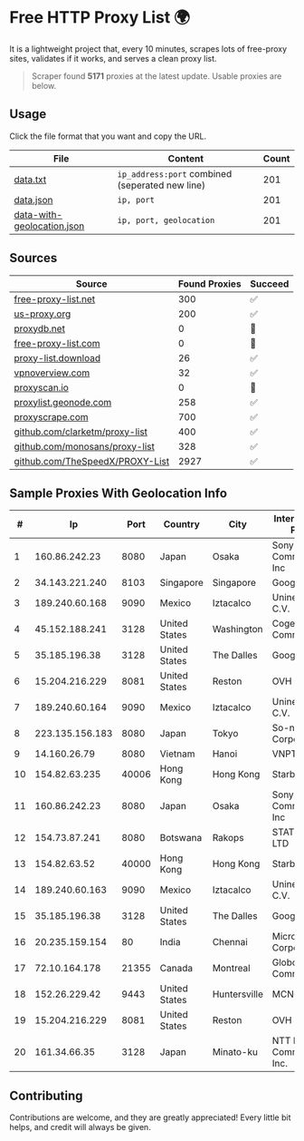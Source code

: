 
# Free HTTP Proxy List 🌍

It is a lightweight project that, every 10 minutes, scrapes lots of free-proxy sites, validates if it works, and serves a clean proxy list.


> Scraper found **5171** proxies at the latest update. Usable proxies are below.

## Usage

Click the file format that you want and copy the URL.


|File|Content|Count|
|----|-------|-----|
|[data.txt](https://raw.githubusercontent.com/themiralay/Proxy-List-World/master/data.txt)|`ip_address:port` combined (seperated new line)|201|
|[data.json](https://raw.githubusercontent.com/themiralay/Proxy-List-World/master/data.json)|`ip, port`|201|
|[data-with-geolocation.json](https://raw.githubusercontent.com/themiralay/Proxy-List-World/master/data-with-geolocation.json)|`ip, port, geolocation`|201|

## Sources

|Source|Found Proxies|Succeed|
|------|-------------|-------|
|[free-proxy-list.net](https://free-proxy-list.net)|300|✅|
|[us-proxy.org](https://www.us-proxy.org)|200|✅|
|[proxydb.net](http://proxydb.net)|0|🚫|
|[free-proxy-list.com](https://free-proxy-list.com/?page=&port=&type%5B%5D=http&type%5B%5D=https&up_time=0&search=Search)|0|🚫|
|[proxy-list.download](https://www.proxy-list.download/HTTP)|26|✅|
|[vpnoverview.com](https://vpnoverview.com/privacy/anonymous-browsing/free-proxy-servers)|32|✅|
|[proxyscan.io](https://www.proxyscan.io)|0|🚫|
|[proxylist.geonode.com](https://proxylist.geonode.com/api/proxy-list?limit=300&page=1&sort_by=lastChecked&sort_type=desc&protocols=http,https)|258|✅|
|[proxyscrape.com](https://api.proxyscrape.com/v2/?request=displayproxies&protocol=http&timeout=10000&country=all&ssl=all&anonymity=all)|700|✅|
|[github.com/clarketm/proxy-list](https://raw.githubusercontent.com/clarketm/proxy-list/master/proxy-list-raw.txt)|400|✅|
|[github.com/monosans/proxy-list](https://raw.githubusercontent.com/monosans/proxy-list/main/proxies/http.txt)|328|✅|
|[github.com/TheSpeedX/PROXY-List](https://raw.githubusercontent.com/TheSpeedX/PROXY-List/master/http.txt)|2927|✅|


## Sample Proxies With Geolocation Info

|#|Ip|Port|Country|City|Internet Service Provider|
|-|--|----|-------|----|-------------------------|
|1|160.86.242.23|8080|Japan|Osaka|Sony Network Communications Inc|
|2|34.143.221.240|8103|Singapore|Singapore|Google LLC|
|3|189.240.60.168|9090|Mexico|Iztacalco|Uninet S.A. de C.V.|
|4|45.152.188.241|3128|United States|Washington|Cogent Communications|
|5|35.185.196.38|3128|United States|The Dalles|Google LLC|
|6|15.204.216.229|8081|United States|Reston|OVH SAS|
|7|189.240.60.164|9090|Mexico|Iztacalco|Uninet S.A. de C.V.|
|8|223.135.156.183|8080|Japan|Tokyo|So-net Corporation|
|9|14.160.26.79|8080|Vietnam|Hanoi|VNPT-VNNIC|
|10|154.82.63.235|40006|Hong Kong|Hong Kong|Starbow Ltd|
|11|160.86.242.23|8080|Japan|Osaka|Sony Network Communications Inc|
|12|154.73.87.241|8080|Botswana|Rakops|STATURE (PTY) LTD|
|13|154.82.63.52|40000|Hong Kong|Hong Kong|Starbow Ltd|
|14|189.240.60.163|9090|Mexico|Iztacalco|Uninet S.A. de C.V.|
|15|35.185.196.38|3128|United States|The Dalles|Google LLC|
|16|20.235.159.154|80|India|Chennai|Microsoft Corporation|
|17|72.10.164.178|21355|Canada|Montreal|GloboTech Communications|
|18|152.26.229.42|9443|United States|Huntersville|MCNC|
|19|15.204.216.229|8081|United States|Reston|OVH SAS|
|20|161.34.66.35|3128|Japan|Minato-ku|NTT PC Communications, Inc.|



## Contributing

Contributions are welcome, and they are greatly appreciated! Every
little bit helps, and credit will always be given.

